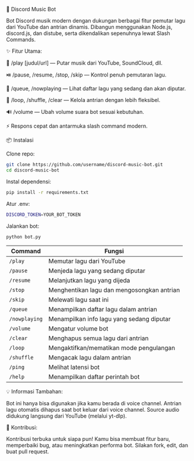 🎵 Discord Music Bot

Bot Discord musik modern dengan dukungan berbagai fitur pemutar lagu dari YouTube dan antrian dinamis. Dibangun menggunakan Node.js, discord.js, dan distube, serta dikendalikan sepenuhnya lewat Slash Commands.

✨ Fitur Utama:

🔎 /play [judul/url] — Putar musik dari YouTube, SoundCloud, dll.

⏯️ /pause, /resume, /stop, /skip — Kontrol penuh pemutaran lagu.

📜 /queue, /nowplaying — Lihat daftar lagu yang sedang dan akan diputar.

🔁 /loop, /shuffle, /clear — Kelola antrian dengan lebih fleksibel.

🔊 /volume — Ubah volume suara bot sesuai kebutuhan.

⚡ Respons cepat dan antarmuka slash command modern.

📦 Instalasi

Clone repo:
```bash
git clone https://github.com/username/discord-music-bot.git
cd discord-music-bot
```

Instal dependensi:
```bash
pip install -r requirements.txt
```

Atur .env:
```bash
DISCORD_TOKEN=YOUR_BOT_TOKEN
```

Jalankan bot:
```bash
python bot.py
```

| Command       | Fungsi                                     |
| ------------- | ------------------------------------------ |
| `/play`       | Memutar lagu dari YouTube                  |
| `/pause`      | Menjeda lagu yang sedang diputar           |
| `/resume`     | Melanjutkan lagu yang dijeda               |
| `/stop`       | Menghentikan lagu dan mengosongkan antrian |
| `/skip`       | Melewati lagu saat ini                     |
| `/queue`      | Menampilkan daftar lagu dalam antrian      |
| `/nowplaying` | Menampilkan info lagu yang sedang diputar  |
| `/volume`     | Mengatur volume bot                        |
| `/clear`      | Menghapus semua lagu dari antrian          |
| `/loop`       | Mengaktifkan/mematikan mode pengulangan    |
| `/shuffle`    | Mengacak lagu dalam antrian                |
| `/ping`       | Melihat latensi bot                        |
| `/help`       | Menampilkan daftar perintah bot            |

💡 Informasi Tambahan:

Bot ini hanya bisa digunakan jika kamu berada di voice channel.
Antrian lagu otomatis dihapus saat bot keluar dari voice channel.
Source audio didukung langsung dari YouTube (melalui yt-dlp).

🤝 Kontribusi:

Kontribusi terbuka untuk siapa pun! Kamu bisa membuat fitur baru, memperbaiki bug, atau meningkatkan performa bot. Silakan fork, edit, dan buat pull request.
